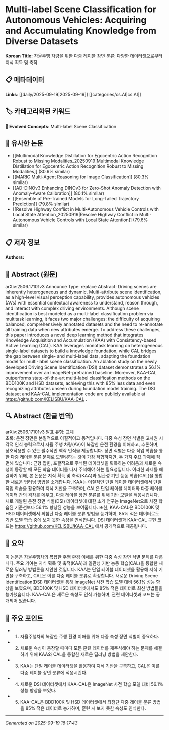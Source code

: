 
# Multi-label Scene Classification for Autonomous Vehicles: Acquiring and Accumulating Knowledge from Diverse Datasets

**Korean Title:** 자율주행 차량을 위한 다중 레이블 장면 분류: 다양한 데이터셋으로부터 지식 획득 및 축적

## 📋 메타데이터

**Links**: [[daily/2025-09-19|2025-09-19]] [[categories/cs.AI|cs.AI]]

## 🏷️ 카테고리화된 키워드
**🚀 Evolved Concepts**: Multi-label Scene Classification

## 🔗 유사한 논문
- [[Multimodal Knowledge Distillation for Egocentric Action Recognition Robust to Missing Modalities_20250919|Multimodal Knowledge Distillation for Egocentric Action Recognition Robust to Missing Modalities]] (80.6% similar)
- [[MARIC Multi-Agent Reasoning for Image Classification]] (80.3% similar)
- [[AD-DINOv3 Enhancing DINOv3 for Zero-Shot Anomaly Detection with Anomaly-Aware Calibration]] (80.1% similar)
- [[Ensemble of Pre-Trained Models for Long-Tailed Trajectory Prediction]] (79.8% similar)
- [[Resolve Highway Conflict in Multi-Autonomous Vehicle Controls with Local State Attention_20250919|Resolve Highway Conflict in Multi-Autonomous Vehicle Controls with Local State Attention]] (79.6% similar)

## 📋 저자 정보

**Authors:** 

## 📄 Abstract (원문)

arXiv:2506.17101v3 Announce Type: replace 
Abstract: Driving scenes are inherently heterogeneous and dynamic. Multi-attribute scene identification, as a high-level visual perception capability, provides autonomous vehicles (AVs) with essential contextual awareness to understand, reason through, and interact with complex driving environments. Although scene identification is best modeled as a multi-label classification problem via multitask learning, it faces two major challenges: the difficulty of acquiring balanced, comprehensively annotated datasets and the need to re-annotate all training data when new attributes emerge. To address these challenges, this paper introduces a novel deep learning method that integrates Knowledge Acquisition and Accumulation (KAA) with Consistency-based Active Learning (CAL). KAA leverages monotask learning on heterogeneous single-label datasets to build a knowledge foundation, while CAL bridges the gap between single- and multi-label data, adapting the foundation model for multi-label scene classification. An ablation study on the newly developed Driving Scene Identification (DSI) dataset demonstrates a 56.1% improvement over an ImageNet-pretrained baseline. Moreover, KAA-CAL outperforms state-of-the-art multi-label classification methods on the BDD100K and HSD datasets, achieving this with 85% less data and even recognizing attributes unseen during foundation model training. The DSI dataset and KAA-CAL implementation code are publicly available at https://github.com/KELISBU/KAA-CAL .

## 🔍 Abstract (한글 번역)

arXiv:2506.17101v3 발표 유형: 교체  
초록: 운전 장면은 본질적으로 이질적이고 동적입니다. 다중 속성 장면 식별은 고차원 시각적 인식 능력으로서 자율 주행 차량(AV)이 복잡한 운전 환경을 이해하고, 추론하며, 상호작용할 수 있는 필수적인 맥락 인식을 제공합니다. 장면 식별은 다중 작업 학습을 통한 다중 레이블 분류 문제로 모델링하는 것이 가장 적합하지만, 두 가지 주요 과제에 직면해 있습니다: 균형 잡힌, 포괄적으로 주석된 데이터셋을 획득하는 어려움과 새로운 속성이 등장할 때 모든 학습 데이터를 다시 주석해야 하는 필요성입니다. 이러한 과제를 해결하기 위해, 본 논문은 지식 획득 및 축적(KAA)과 일관성 기반 능동 학습(CAL)을 통합한 새로운 딥러닝 방법을 소개합니다. KAA는 이질적인 단일 레이블 데이터셋에서 단일 작업 학습을 활용하여 지식 기반을 구축하며, CAL은 단일 레이블 데이터와 다중 레이블 데이터 간의 격차를 메우고, 다중 레이블 장면 분류를 위해 기반 모델을 적응시킵니다. 새로 개발된 운전 장면 식별(DSI) 데이터셋에 대한 소거 연구는 ImageNet으로 사전 학습된 기준선보다 56.1% 향상된 성능을 보여줍니다. 또한, KAA-CAL은 BDD100K 및 HSD 데이터셋에서 최첨단 다중 레이블 분류 방법을 능가하며, 85% 적은 데이터로도 기반 모델 학습 중에 보지 못한 속성을 인식합니다. DSI 데이터셋과 KAA-CAL 구현 코드는 https://github.com/KELISBU/KAA-CAL 에서 공개적으로 제공됩니다.

## 📝 요약

이 논문은 자율주행차의 복잡한 주행 환경 이해를 위한 다중 속성 장면 식별 문제를 다룹니다. 주요 기여는 지식 획득 및 축적(KAA)과 일관성 기반 능동 학습(CAL)을 통합한 새로운 딥러닝 방법론을 제안한 것입니다. KAA는 단일 레이블 데이터셋을 활용해 지식 기반을 구축하고, CAL은 이를 다중 레이블 분류로 확장합니다. 새로운 Driving Scene Identification(DSI) 데이터셋을 통해 ImageNet 사전 학습 모델 대비 56.1% 성능 향상을 보였으며, BDD100K 및 HSD 데이터셋에서도 85% 적은 데이터로 최신 방법들을 능가했습니다. KAA-CAL은 새로운 속성도 인식 가능하며, 관련 데이터셋과 코드는 공개되어 있습니다.

## 🎯 주요 포인트

- 1. 자율주행차의 복잡한 주행 환경 이해를 위해 다중 속성 장면 식별이 중요하다.

- 2. 새로운 속성이 등장할 때마다 모든 훈련 데이터를 재주석해야 하는 문제를 해결하기 위해 KAA와 CAL을 통합한 새로운 딥러닝 방법을 제안한다.

- 3. KAA는 단일 레이블 데이터셋을 활용하여 지식 기반을 구축하고, CAL은 이를 다중 레이블 장면 분류에 적응시킨다.

- 4. 새로운 DSI 데이터셋에서 KAA-CAL은 ImageNet 사전 학습 모델 대비 56.1% 성능 향상을 보였다.

- 5. KAA-CAL은 BDD100K 및 HSD 데이터셋에서 최첨단 다중 레이블 분류 방법을 85% 적은 데이터로 능가하며, 훈련 시 보지 못한 속성도 인식한다.

---

*Generated on 2025-09-19 16:17:43*